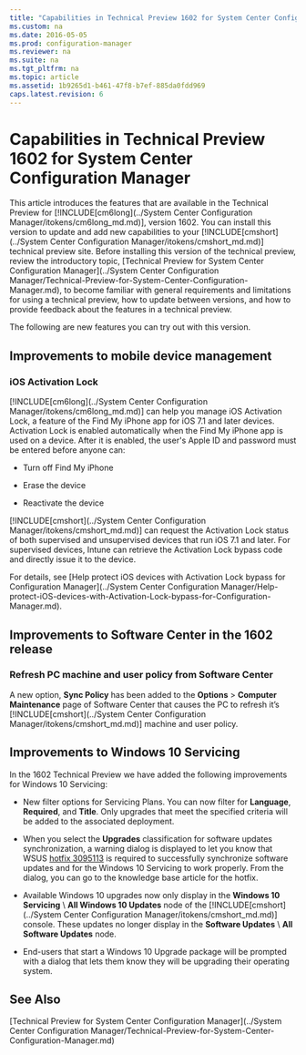```yaml
---
title: "Capabilities in Technical Preview 1602 for System Center Configuration Manager"
ms.custom: na
ms.date: 2016-05-05
ms.prod: configuration-manager
ms.reviewer: na
ms.suite: na
ms.tgt_pltfrm: na
ms.topic: article
ms.assetid: 1b9265d1-b461-47f8-b7ef-885da0fdd969
caps.latest.revision: 6
---
```

# Capabilities in Technical Preview 1602 for System Center Configuration Manager
This article introduces the features that are available in the Technical Preview for [!INCLUDE[cm6long](../System Center Configuration Manager/itokens/cm6long_md.md)], version 1602. You can install this version to update and add new capabilities to your [!INCLUDE[cmshort](../System Center Configuration Manager/itokens/cmshort_md.md)] technical preview site. Before installing this version of the technical preview, review the introductory topic, [Technical Preview for System Center Configuration Manager](../System Center Configuration Manager/Technical-Preview-for-System-Center-Configuration-Manager.md), to become familiar with general requirements and limitations for using a technical preview, how to update between versions, and how to provide feedback about the features in a technical preview.  
  
 The following are new features you can try out with this version.  
  
##  <a name="BKMK_MDM"></a> Improvements to mobile device management  
  
### iOS Activation Lock  
 [!INCLUDE[cm6long](../System Center Configuration Manager/itokens/cm6long_md.md)] can help you manage iOS Activation Lock, a feature of the Find My iPhone app for iOS 7.1 and later devices. Activation Lock is enabled automatically when the Find My iPhone app is used on a device. After it is enabled, the user's Apple ID and password must be entered before anyone can:  
  
-   Turn off Find My iPhone  
  
-   Erase the device  
  
-   Reactivate the device  
  
 [!INCLUDE[cmshort](../System Center Configuration Manager/itokens/cmshort_md.md)] can request the Activation Lock status of both supervised and unsupervised devices that run iOS 7.1 and later. For supervised devices, Intune can retrieve the Activation Lock bypass code and directly issue it to the device.  
  
 For details, see [Help protect iOS devices with Activation Lock bypass for Configuration Manager](../System Center Configuration Manager/Help-protect-iOS-devices-with-Activation-Lock-bypass-for-Configuration-Manager.md).  
  
##  <a name="BKMK_SC1601"></a> Improvements to Software Center in the 1602 release  
  
### Refresh PC machine and user policy from Software Center  
 A new option, **Sync Policy** has been added to the **Options** > **Computer Maintenance** page of Software Center that causes the PC to refresh it’s [!INCLUDE[cmshort](../System Center Configuration Manager/itokens/cmshort_md.md)] machine and user policy.  
  
##  <a name="BKMK_Win10Servicing"></a> Improvements to Windows 10 Servicing  
 In the 1602 Technical Preview we have added the following improvements for Windows 10 Servicing:  
  
-   New filter options for Servicing Plans.  You can now filter for **Language**, **Required**, and **Title**. Only upgrades that meet the specified criteria will be added to the associated deployment.  
  
-   When you select the **Upgrades** classification for software updates synchronization, a warning dialog is displayed to let you know that WSUS [hotfix 3095113](https://support.microsoft.com/kb/3095113) is required to successfully synchronize software updates and for the Windows 10 Servicing  to work properly.  From the dialog, you can go to the knowledge base article for the hotfix.  
  
-   Available Windows 10 upgrades now only display in the **Windows 10 Servicing** \ **All Windows 10 Updates** node of the [!INCLUDE[cmshort](../System Center Configuration Manager/itokens/cmshort_md.md)] console. These updates no longer display in the **Software Updates** \ **All Software Updates** node.  
  
-   End-users that start a Windows 10 Upgrade package will be prompted with a dialog that lets them know they will be upgrading their operating system.  
  
## See Also  
 [Technical Preview for System Center Configuration Manager](../System Center Configuration Manager/Technical-Preview-for-System-Center-Configuration-Manager.md)